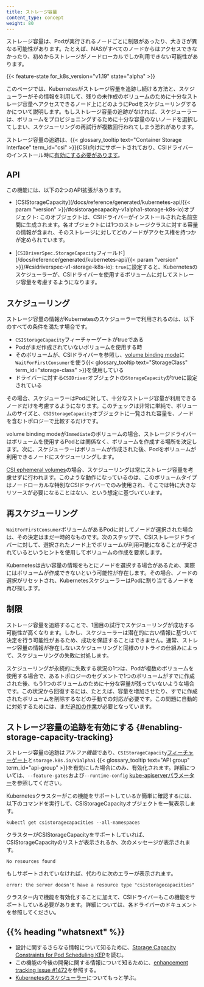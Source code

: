 ```yaml
---
title: ストレージ容量
content_type: concept
weight: 80
---
```


<!-- overview -->

ストレージ容量は、Podが実行されるノードごとに制限があったり、大きさが異なる可能性があります。たとえば、NASがすべてのノードからはアクセスできなかったり、初めからストレージがノードローカルでしか利用できない可能性があります。

{{< feature-state for_k8s_version="v1.19" state="alpha" >}}

このページでは、Kubernetesがストレージ容量を追跡し続ける方法と、スケジューラーがその情報を利用して、残りの未作成のボリュームのために十分なストレージ容量へアクセスできるノード上にどのようにPodをスケジューリングするかについて説明します。もしストレージ容量の追跡がなければ、スケジューラーは、ボリュームをプロビジョニングするために十分な容量のないノードを選択してしまい、スケジューリングの再試行が複数回行われてしまう恐れがあります。

ストレージ容量の追跡は、{{< glossary_tooltip text="Container Storage Interface" term_id="csi" >}}(CSI)向けにサポートされており、CSIドライバーのインストール時に[有効にする必要があります](#enabling-storage-capacity-tracking)。

<!-- body -->

## API

この機能には、以下の2つのAPI拡張があります。

- [CSIStorageCapacity](/docs/reference/generated/kubernetes-api/{{< param "version" >}}/#csistoragecapacity-v1alpha1-storage-k8s-io)オブジェクト: このオブジェクトは、CSIドライバーがインストールされた名前空間に生成されます。各オブジェクトには1つのストレージクラスに対する容量の情報が含まれ、そのストレージに対してどのノードがアクセス権を持つかが定められています。

- [`CSIDriverSpec.StorageCapacity`フィールド](/docs/reference/generated/kubernetes-api/{{< param "version" >}}/#csidriverspec-v1-storage-k8s-io): `true`に設定すると、Kubernetesのスケジューラーが、CSIドライバーを使用するボリュームに対してストレージ容量を考慮するようになります。

## スケジューリング

ストレージ容量の情報がKubernetesのスケジューラーで利用されるのは、以下のすべての条件を満たす場合です。

- `CSIStorageCapacity`フィーチャーゲートがtrueである
- Podがまだ作成されていないボリュームを使用する時
- そのボリュームが、CSIドライバーを参照し、[volume binding mode](/ja/docs/concepts/storage/storage-classes/#volume-binding-mode)に`WaitForFirstConsumer`を使う{{< glossary_tooltip text="StorageClass" term_id="storage-class" >}}を使用している
- ドライバーに対する`CSIDriver`オブジェクトの`StorageCapacity`がtrueに設定されている

その場合、スケジューラーはPodに対して、十分なストレージ容量が利用できるノードだけを考慮するようになります。このチェックは非常に単純で、ボリュームのサイズと、`CSIStorageCapacity`オブジェクトに一覧された容量を、ノードを含むトポロジーで比較するだけです。

volume binding modeが`Immediate`のボリュームの場合、ストレージドライバーはボリュームを使用するPodとは関係なく、ボリュームを作成する場所を決定します。次に、スケジューラーはボリュームが作成された後、Podをボリュームが利用できるノードにスケジューリングします。

[CSI ephemeral volumes](/ja/docs/concepts/storage/ephemeral-volumes/#csi-ephemeral-volumes)の場合、スケジューリングは常にストレージ容量を考慮せずに行われます。このような動作になっているのは、このボリュームタイプはノードローカルな特別なCSIドライバーでのみ使用され、そこでは特に大きなリソースが必要になることはない、という想定に基づいています。

## 再スケジューリング

`WaitForFirstConsumer`ボリュームがあるPodに対してノードが選択された場合は、その決定はまだ一時的なものです。次のステップで、CSIストレージドライバーに対して、選択されたノード上でボリュームが利用可能になることが予定されているというヒントを使用してボリュームの作成を要求します。

Kubernetesは古い容量の情報をもとにノードを選択する場合があるため、実際にはボリュームが作成できないという可能性が存在します。その場合、ノードの選択がリセットされ、KubernetesスケジューラーはPodに割り当てるノードを再び探します。

## 制限

ストレージ容量を追跡することで、1回目の試行でスケジューリングが成功する可能性が高くなります。しかし、スケジューラーは潜在的に古い情報に基づいて決定を行う可能性があるため、成功を保証することはできません。通常、ストレージ容量の情報が存在しないスケジューリングと同様のリトライの仕組みによって、スケジューリングの失敗に対処します。

スケジューリングが永続的に失敗する状況の1つは、Podが複数のボリュームを使用する場合で、あるトポロジーのセグメントで1つのボリュームがすでに作成された後、もう1つのボリュームのために十分な容量が残っていないような場合です。この状況から回復するには、たとえば、容量を増加させたり、すでに作成されたボリュームを削除するなどの手動での対応が必要です。この問題に自動的に対処するためには、まだ[追加の作業](https://github.com/kubernetes/enhancements/pull/1703)が必要となっています。

## ストレージ容量の追跡を有効にする {#enabling-storage-capacity-tracking}

ストレージ容量の追跡は*アルファ機能*であり、`CSIStorageCapacity`[フィーチャーゲート](/ja/docs/reference/command-line-tools-reference/feature-gates/)と`storage.k8s.io/v1alpha1` {{< glossary_tooltip text="API group" term_id="api-group" >}}を有効にした場合にのみ、有効化されます。詳細については、`--feature-gates`および`--runtime-config` [kube-apiserverパラメーター](/docs/reference/command-line-tools-reference/kube-apiserver/)を参照してください。

Kubernetesクラスターがこの機能をサポートしているか簡単に確認するには、以下のコマンドを実行して、CSIStorageCapacityオブジェクトを一覧表示します。

```shell
kubectl get csistoragecapacities --all-namespaces
```

クラスターがCSIStorageCapacityをサポートしていれば、CSIStorageCapacityのリストが表示されるか、次のメッセージが表示されます。
```
No resources found
```

もしサポートされていなければ、代わりに次のエラーが表示されます。

```
error: the server doesn't have a resource type "csistoragecapacities"
```

クラスター内で機能を有効化することに加えて、CSIドライバーもこの機能をサポートしている必要があります。詳細については、各ドライバーのドキュメントを参照してください。

## {{% heading "whatsnext" %}}

 - 設計に関するさらなる情報について知るために、[Storage Capacity Constraints for Pod Scheduling KEP](https://github.com/kubernetes/enhancements/blob/master/keps/sig-storage/1472-storage-capacity-tracking/README.md)を読む。
- この機能の今後の開発に関する情報について知るために、[enhancement tracking issue #1472](https://github.com/kubernetes/enhancements/issues/1472)を参照する。
- [Kubernetesのスケジューラー](/ja/docs/concepts/scheduling-eviction/kube-scheduler/)についてもっと学ぶ。

